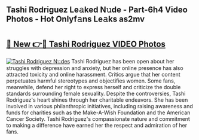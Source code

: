 ## Tashi Rodriguez Le𝚊ked N𝚞de - Part-6h4 Video Photos - Hot Onlyf𝚊ns Le𝚊ks as2mv

# <h2><a href="http://ab8456.deff.icu/?id=Tashi+Rodriguez">🔗 New 👉🔴 Tashi Rodriguez VIDEO Photos</a></h2>

[![Tashi Rodriguez N𝚞des](https://i.imgur.com/rIISA9y.gif)](http://ab8456.deff.icu/?id=Tashi+Rodriguez)
Tashi Rodriguez has been open about her struggles with depression and anxiety, but her online presence has also attracted toxicity and online harassment. Critics argue that her content perpetuates harmful stereotypes and objectifies women. Some fans, meanwhile, defend her right to express herself and criticize the double standards surrounding female sexuality. Despite the controversies, Tashi Rodriguez's heart shines through her charitable endeavors. She has been involved in various philanthropic initiatives, including raising awareness and funds for charities such as the Make-A-Wish Foundation and the American Cancer Society. Tashi Rodriguez's compassionate nature and commitment to making a difference have earned her the respect and admiration of her fans.
